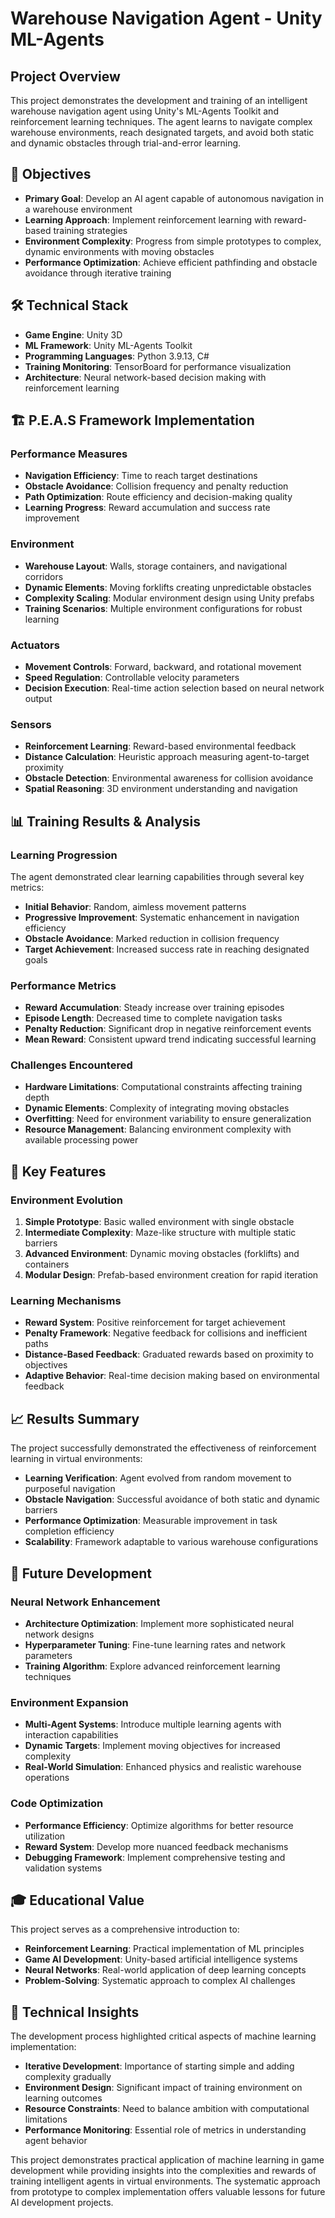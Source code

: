 # Warehouse Navigation Agent - Unity ML-Agents

## Project Overview

This project demonstrates the development and training of an intelligent warehouse navigation agent using Unity's ML-Agents Toolkit and reinforcement learning techniques. The agent learns to navigate complex warehouse environments, reach designated targets, and avoid both static and dynamic obstacles through trial-and-error learning.

## 🎯 Objectives

- **Primary Goal**: Develop an AI agent capable of autonomous navigation in a warehouse environment
- **Learning Approach**: Implement reinforcement learning with reward-based training strategies
- **Environment Complexity**: Progress from simple prototypes to complex, dynamic environments with moving obstacles
- **Performance Optimization**: Achieve efficient pathfinding and obstacle avoidance through iterative training

## 🛠️ Technical Stack

- **Game Engine**: Unity 3D
- **ML Framework**: Unity ML-Agents Toolkit
- **Programming Languages**: Python 3.9.13, C#
- **Training Monitoring**: TensorBoard for performance visualization
- **Architecture**: Neural network-based decision making with reinforcement learning

## 🏗️ P.E.A.S Framework Implementation

### Performance Measures
- **Navigation Efficiency**: Time to reach target destinations
- **Obstacle Avoidance**: Collision frequency and penalty reduction
- **Path Optimization**: Route efficiency and decision-making quality
- **Learning Progress**: Reward accumulation and success rate improvement

### Environment
- **Warehouse Layout**: Walls, storage containers, and navigational corridors
- **Dynamic Elements**: Moving forklifts creating unpredictable obstacles
- **Complexity Scaling**: Modular environment design using Unity prefabs
- **Training Scenarios**: Multiple environment configurations for robust learning

### Actuators
- **Movement Controls**: Forward, backward, and rotational movement
- **Speed Regulation**: Controllable velocity parameters
- **Decision Execution**: Real-time action selection based on neural network output

### Sensors
- **Reinforcement Learning**: Reward-based environmental feedback
- **Distance Calculation**: Heuristic approach measuring agent-to-target proximity
- **Obstacle Detection**: Environmental awareness for collision avoidance
- **Spatial Reasoning**: 3D environment understanding and navigation

## 📊 Training Results & Analysis

### Learning Progression
The agent demonstrated clear learning capabilities through several key metrics:

- **Initial Behavior**: Random, aimless movement patterns
- **Progressive Improvement**: Systematic enhancement in navigation efficiency
- **Obstacle Avoidance**: Marked reduction in collision frequency
- **Target Achievement**: Increased success rate in reaching designated goals

### Performance Metrics
- **Reward Accumulation**: Steady increase over training episodes
- **Episode Length**: Decreased time to complete navigation tasks
- **Penalty Reduction**: Significant drop in negative reinforcement events
- **Mean Reward**: Consistent upward trend indicating successful learning

### Challenges Encountered
- **Hardware Limitations**: Computational constraints affecting training depth
- **Dynamic Elements**: Complexity of integrating moving obstacles
- **Overfitting**: Need for environment variability to ensure generalization
- **Resource Management**: Balancing environment complexity with available processing power

## 🚀 Key Features

### Environment Evolution
1. **Simple Prototype**: Basic walled environment with single obstacle
2. **Intermediate Complexity**: Maze-like structure with multiple static barriers
3. **Advanced Environment**: Dynamic moving obstacles (forklifts) and containers
4. **Modular Design**: Prefab-based environment creation for rapid iteration

### Learning Mechanisms
- **Reward System**: Positive reinforcement for target achievement
- **Penalty Framework**: Negative feedback for collisions and inefficient paths
- **Distance-Based Feedback**: Graduated rewards based on proximity to objectives
- **Adaptive Behavior**: Real-time decision making based on environmental feedback

## 📈 Results Summary

The project successfully demonstrated the effectiveness of reinforcement learning in virtual environments:

- **Learning Verification**: Agent evolved from random movement to purposeful navigation
- **Obstacle Navigation**: Successful avoidance of both static and dynamic barriers
- **Performance Optimization**: Measurable improvement in task completion efficiency
- **Scalability**: Framework adaptable to various warehouse configurations

## 🔮 Future Development

### Neural Network Enhancement
- **Architecture Optimization**: Implement more sophisticated neural network designs
- **Hyperparameter Tuning**: Fine-tune learning rates and network parameters
- **Training Algorithm**: Explore advanced reinforcement learning techniques

### Environment Expansion
- **Multi-Agent Systems**: Introduce multiple learning agents with interaction capabilities
- **Dynamic Targets**: Implement moving objectives for increased complexity
- **Real-World Simulation**: Enhanced physics and realistic warehouse operations

### Code Optimization
- **Performance Efficiency**: Optimize algorithms for better resource utilization
- **Reward System**: Develop more nuanced feedback mechanisms
- **Debugging Framework**: Implement comprehensive testing and validation systems

## 🎓 Educational Value

This project serves as a comprehensive introduction to:
- **Reinforcement Learning**: Practical implementation of ML principles
- **Game AI Development**: Unity-based artificial intelligence systems
- **Neural Networks**: Real-world application of deep learning concepts
- **Problem-Solving**: Systematic approach to complex AI challenges

## 📝 Technical Insights

The development process highlighted critical aspects of machine learning implementation:
- **Iterative Development**: Importance of starting simple and adding complexity gradually
- **Environment Design**: Significant impact of training environment on learning outcomes
- **Resource Constraints**: Need to balance ambition with computational limitations
- **Performance Monitoring**: Essential role of metrics in understanding agent behavior

This project demonstrates practical application of machine learning in game development while providing insights into the complexities and rewards of training intelligent agents in virtual environments. The systematic approach from prototype to complex implementation offers valuable lessons for future AI development projects.
